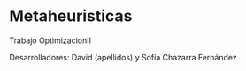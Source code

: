 # Metaheuristicas
Trabajo OptimizacionII

Desarrolladores: David (apellidos) y Sofía Chazarra Fernández
